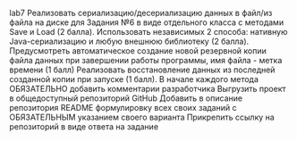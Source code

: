 
lab7
Реализовать сериализацию/десериализацию данных в файл/из файла на диске для Задания №6 в виде отдельного класса с методами Save и Load (2 балла). 
Использовать независимых 2 способа: нативную Java-сериализацию и любую внешнюю библиотеку (2 балла). 
Предусмотреть автоматическое создание новой резервной копии файла данных при завершении работы программы, имя файла - метка времени (1 балл) 
Реализовать восстановление данных из последней созданной копии при запуске (1 балл). 
В начале каждого метода ОБЯЗАТЕЛЬНО добавить комментарии разработчика 
Выгрузить проект в общедоступный репозиторий GitHub 
Добавить в описание репозитория README формулировку всех своих заданий с ОБЯЗАТЕЛЬНЫМ указанием своего варианта 
Прикрепить ссылку на репозиторий в виде ответа на задание

